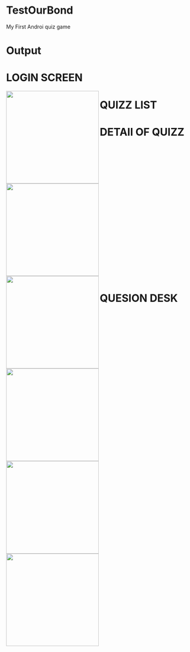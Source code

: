 # TestOurBond
My First Androi quiz game
# Output
# LOGIN SCREEN
 <img align="left" img src="https://user-images.githubusercontent.com/68688918/140989169-fb02bf0a-5a41-485e-bd63-bba3c933ca07.jpeg" width="250px">
 
# QUIZZ LIST
<img align="left" img src="https://user-images.githubusercontent.com/68688918/141262209-a2929f76-0b65-4e9d-9bbd-41c9f0756bb7.jpeg" width="250px">


# DETAIl OF QUIZZ
<img align="left" img src="https://user-images.githubusercontent.com/68688918/140991304-c66eb49d-b5b0-4d1e-bc69-45b532300cdc.jpeg" width="250px">
<br/>
<br/>
<br/>
<br/>
<br/>
<br/>
<br/>
<br/>
<br/>
<br/>
<br/>
<br/>
<br/>
<br/>
<br/>
<br/>
<br/>
<br/>
<br/>
<br/>
<br/>


# QUESION DESK
<img align="left" img src="https://user-images.githubusercontent.com/68688918/141248589-1cf5504b-10d5-4a1d-9ac4-953e515eb691.jpeg" width="250px">
<img align="left" img src="https://user-images.githubusercontent.com/68688918/141250190-a65d13ec-9659-4c55-b3a1-0e61a38bcfa8.jpeg" width="250px">
<img align="left" img src="https://user-images.githubusercontent.com/68688918/141249943-a1ead567-9f61-4000-9df7-018c4fc28922.jpeg" width="250px">



